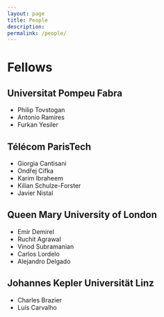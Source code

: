 ```yaml
---
layout: page
title: People
description: 
permalink: /people/
---
```


# Fellows

## Universitat Pompeu Fabra

* Philip Tovstogan
* Antonio Ramires
* Furkan Yesiler
 
## Télécom ParisTech
* Giorgia Cantisani
* Ondřej Cífka
* Karim Ibraheem
* Kilian Schulze-Forster
* Javier Nistal
 
## Queen Mary University of London
* Emir Demirel
* Ruchit Agrawal
* Vinod Subramanian
* Carlos Lordelo
* Alejandro Delgado
 
## Johannes Kepler Universität Linz
* Charles Brazier
* Luís Carvalho
